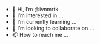 - 👋 Hi, I’m @ivnmrtk
- 👀 I’m interested in ...
- 🌱 I’m currently learning ...
- 💞️ I’m looking to collaborate on ...
- 📫 How to reach me ...

<!---
ivnmrtk/ivnmrtk is a ✨ special ✨ repository because its `README.md` (this file) appears on your GitHub profile.
You can click the Preview link to take a look at your changes.
--->
